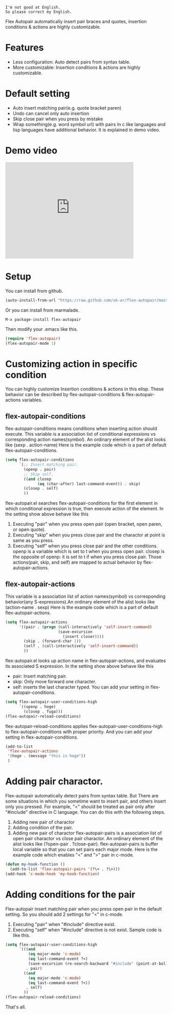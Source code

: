```
I'm not good at English.
So please correct my English.
```
Flex Autopair automatically insert pair braces and quotes, insertion conditions & actions are highly customizable.

# Features
- Less configuration: Auto detect pairs from syntax table.
- More customizable: Insertion conditions & actions are highly customizable.

# Default setting
- Auto insert matching pair(e.g. quote bracket paren)
- Undo can cancel only auto insertion
- Skip close pair when you press by mistake
- Wrap something(e.g. word symbol url) with pairs
In c like languages and lisp languages have additional behavior. It is explained in demo video.

# Demo video
<iframe src="http://player.vimeo.com/video/39530265" width="400" height="300" frameborder="0" webkitAllowFullScreen mozallowfullscreen allowFullScreen></iframe>

# Setup
You can install from github.

```lisp
(auto-install-from-url "https://raw.github.com/uk-ar/flex-autopair/master/flex-autopair.el")
```

Or you can install from marmalade.

```
M-x package-install flex-autopair
```

Then modify your .emacs like this.

```lisp
(require 'flex-autopair)
(flex-autopair-mode 1)
```

# Customizing action in specific condition
You can highly customize Insertion conditions & actions in this elisp. These behavior can be described by flex-autopair-conditions & flex-autopair-actions variables.

## flex-autopair-conditions
flex-autopair-conditions means conditions when inserting action should execute. This variable is a association list of conditional expressions vs corresponding action names(symbol). An ordinary element of the alist looks like (sexp . action-name)
Here is the example code which is a part of default flex-autopair-conditions.

```lisp
(setq flex-autopair-conditions
      `(;; Insert matching pair.
        (openp . pair)
        ;; Skip self.
        ((and closep
              (eq (char-after) last-command-event)) . skip)
        (closep . self)
        ))
```

flex-autopair.el searches flex-autopair-conditions for the first element in which conditional expression is true, then execute action of the element.
In the setting show above behave like this
1. Executing "pair" when you press open pair (open bracket, open paren, or open quote).
2. Executing "skip" when you press close pair and the charactor at point is same as you press.
3. Executing "self" when you press close pair and the other conditions.
openp is a variable which is set to t when you press open pair. closep is the opposite of openp: it is set to t if when you press close pair.
Those actions(pair, skip, and self) are mapped to actual behavior by flex-autopair-actions.

## flex-autopair-actions
This variable is a association list of action names(symbol) vs corresponding behavior(any S-expressions).An ordinary element of the alist looks like (action-name . sexp)
Here is the example code which is a part of default flex-autopair-actions.

```lisp
(setq flex-autopair-actions
      '((pair . (progn (call-interactively 'self-insert-command)
                       (save-excursion
                         (insert closer))))
        (skip . (forward-char 1))
        (self . (call-interactively 'self-insert-command))
        ))
```

flex-autopair.el looks up action name in flex-autopair-actions, and evaluates its associated S expression.
In the setting show above behave like this
+ pair: Insert matching pair.
+ skip: Only move forward one character.
+ self: inserts the last character typed.
You can add your setting in flex-autopair-conditions.

```lisp
(setq flex-autopair-user-conditions-high
      `((openp . hoge)
        (closep . fuga)))
(flex-autopair-reload-conditions)
```

flex-autopair-reload-conditions applies flex-autopair-user-conditions-high to flex-autopair-conditions with proper priority.
And you can add your setting in flex-autopair-conditions.

```lisp
(add-to-list
 'flex-autopair-actions
 '(hoge . (message "this is hoge"))
 )
```

# Adding pair charactor.
Flex-autopair automatically detect pairs from syntax table. But There are some situations in which you sometime want to insert pair, and others insert only you pressed. For example, "<" should be treated as pair only after "#include" directive in C language.
You can do this with the following steps.
1. Adding new pair of charactor
2. Adding condition of the pair.
3. Adding new pair of charactor
flex-autopair-pairs is a association list of open pair charactor vs close pair charactor. An ordinary element of the alist looks like (?open-pair . ?close-pair). flex-autopair-pairs is   buffer local variable so that you can set pairs each major mode.
Here is the example code which enables "<" and ">" pair in c-mode.

```lisp
(defun my-hook-function ()
  (add-to-list 'flex-autopair-pairs '(?\< . ?\>)))
(add-hook 'c-mode-hook 'my-hook-function)
```

# Adding conditions for the pair
Flex-autopair insert matching pair when you press open pair in the default setting. So you should add 2 settings for "<" in c-mode.
1. Executing "pair" when "#include" directive exist.
2. Executing "self" when "#include" directive is not exist.
Sample code is like this.

```lisp
(setq flex-autopair-user-conditions-high
      `(((and
          (eq major-mode 'c-mode)
          (eq last-command-event ?<)
          (save-excursion (re-search-backward "#include" (point-at-bol) t)))
         . pair)
        ((and
          (eq major-mode 'c-mode)
          (eq last-command-event ?<))
         . self)
        ))
(flex-autopair-reload-conditions)
```

That's all.
